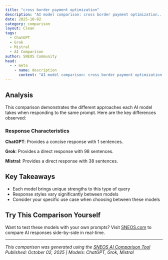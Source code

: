 ```yaml
---
title: "cross border payment optimization"
description: "AI model comparison: cross border payment optimization..."
date: 2025-10-02
category: comparison
layout: Clean
tags:
  - ChatGPT
  - Grok
  - Mistral
  - AI Comparison
author: SNEOS Community
head:
  - - meta
    - name: description
      content: "AI model comparison: cross border payment optimization..."
---
```


<ChatComparison
  title="cross border payment optimization"
  prompt="cross border payment optimization"
  :responses='{
    "ChatGPT": "Error calling OpenAI API.",
    "Grok": "Cross-border payment optimization refers to the process of enhancing the efficiency, speed, cost-effectiveness, and reliability of international money transfers. These payments often involve multiple intermediaries, currency conversions, regulatory compliance, and varying banking systems, which can lead to delays, high fees, and inefficiencies. Optimizing cross-border payments is crucial for businesses, financial institutions, and individuals engaged in global trade, remittances, or other international financial activities.\n\nHere are key aspects and strategies for cross-border payment optimization:\n\n---\n\n### Challenges in Cross-Border Payments\n1. **High Costs**: Fees for currency conversion, intermediary banks, and transaction processing can be expensive.\n2. **Slow Processing Times**: Transfers can take several days due to multiple intermediaries and manual processes.\n3. **Lack of Transparency**: Hidden fees and unclear exchange rates make it hard to predict the final amount received.\n4. **Regulatory Compliance**: Different countries have varying rules on anti-money laundering (AML), know your customer (KYC), and foreign exchange controls.\n5. **Currency Volatility**: Fluctuating exchange rates can impact the value of the transfer.\n6. **Fragmented Systems**: Disparate banking and payment systems across countries create inefficiencies.\n7. **Security Risks**: Cross-border payments are vulnerable to fraud, cyberattacks, and data breaches.\n\n---\n\n### Strategies for Cross-Border Payment Optimization\n1. **Leverage Technology and FinTech Solutions**:\n   - Use blockchain and distributed ledger technology (DLT) for faster and more secure transactions (e.g., RippleNet, SWIFT gpi).\n   - FinTech platforms like TransferWise (now Wise), Payoneer, or PayPal offer competitive exchange rates and lower fees compared to traditional banks.\n   - Implement automated payment processing systems to reduce manual errors and delays.\n\n2. **Choose the Right Payment Network**:\n   - Utilize modern payment infrastructures like SWIFT gpi (Global Payments Innovation), which enhances speed, transparency, and tracking for cross-border payments.\n   - Explore regional payment systems (e.g., SEPA in Europe) for faster and cheaper transactions within specific zones.\n   - Partner with correspondent banks that have strong networks in target regions to minimize intermediary fees.\n\n3. **Optimize Currency Conversion**:\n   - Use real-time exchange rate tools to lock in favorable rates and avoid losses due to volatility.\n   - Consider multi-currency accounts to hold funds in different currencies and reduce conversion costs.\n   - Hedge against currency risk using financial instruments like forward contracts or options if dealing with large or frequent transactions.\n\n4. **Enhance Transparency**:\n   - Provide end-to-end visibility of fees, exchange rates, and estimated delivery times to customers or partners.\n   - Use payment platforms that offer transaction tracking and status updates in real-time.\n\n5. **Streamline Compliance and Risk Management**:\n   - Automate AML and KYC processes using AI and machine learning to reduce manual checks and ensure compliance with local regulations.\n   - Partner with payment providers that have expertise in navigating international regulatory landscapes.\n   - Implement robust fraud detection systems to minimize security risks.\n\n6. **Batch Payments for Efficiency**:\n   - Consolidate multiple small payments into a single batch to reduce transaction fees and processing time.\n   - Schedule payments strategically to align with favorable exchange rates or lower banking traffic periods.\n\n7. **Use Local Payment Methods**:\n   - Pay recipients through local payment systems or bank transfers in their domestic currency to avoid cross-border fees.\n   - Partner with payment providers that support local wallets, mobile money, or other popular payment methods in the recipient\u2019s country.\n\n8. **Negotiate with Banks and Providers**:\n   - For businesses with high transaction volumes, negotiate bulk pricing or lower fees with banks or payment service providers.\n   - Compare offerings from multiple providers to find the best rates and services.\n\n9. **Adopt Centralized Treasury Management**:\n   - Centralize cross-border payment operations to gain better control over cash flow, reduce redundant processes, and optimize liquidity.\n   - Use treasury management software to forecast and plan international payments effectively.\n\n10. **Explore Central Bank Digital Currencies (CBDCs)**:\n    - Some countries are piloting CBDCs, which could potentially simplify and accelerate cross-border payments by reducing reliance on intermediaries.\n\n---\n\n### Emerging Trends in Cross-Border Payment Optimization\n1. **Blockchain and Cryptocurrency**:\n   - Blockchain-based solutions like RippleNet or Ethereum-based stablecoins (e.g., USDC) can facilitate near-instant cross-border transactions with lower fees.\n   - Cryptocurrencies can bypass traditional banking systems, though regulatory uncertainty remains a challenge.\n\n2. **SWIFT gpi and ISO 20022**:\n   - SWIFT gpi improves the speed and transparency of payments, with over 70% of SWIFT payments now processed within 24 hours.\n   - Adoption of ISO 20022, a global messaging standard, enables richer data exchange and better interoperability between payment systems.\n\n3. **Real-Time Payments (RTP)**:\n   - The rise of real-time payment systems across countries (e.g., UPI in India, Faster Payments in the UK) is paving the way for instant cross-border transfers through interconnected networks.\n\n4. **APIs and Open Banking**:\n   - APIs allow seamless integration between banks, FinTechs, and businesses, enabling faster and more efficient payment processing.\n   - Open banking frameworks can provide access to better rates and services by connecting to multiple providers.\n\n5. **Artificial Intelligence (AI) and Machine Learning (ML)**:\n   - AI can predict optimal payment routes, timing, and currency conversion strategies.\n   - ML can enhance fraud detection and compliance checks, reducing delays.\n\n---\n\n### Benefits of Cross-Border Payment Optimization\n- **Cost Savings**: Reduced fees and better exchange rates lower the overall cost of international transfers.\n- **Faster Transactions**: Streamlined processes and modern technology cut down processing times significantly.\n- **Improved Customer Experience**: Transparency and reliability build trust with clients and partners.\n- **Scalability**: Optimized systems can handle growing transaction volumes as businesses expand globally.\n- **Risk Mitigation**: Better compliance and security measures reduce the risk of fraud and regulatory penalties.\n\n---\n\n### Tools and Platforms for Optimization\n1. **Payment Providers**: Wise, Payoneer, Stripe, PayPal, Revolut.\n2. **Blockchain Networks**: RippleNet, Stellar Lumens.\n3. **Banking Solutions**: SWIFT gpi, SEPA, ACH (Automated Clearing House).\n4. **Treasury Software**: Kyriba, SAP Treasury, GTreasury.\n5. **Currency Management Tools**: OFX, XE.com, Kantox.\n\n---\n\n### Best Practices for Businesses\n- **Analyze Needs**: Assess the volume, frequency, and destinations of cross-border payments to choose the right solution.\n- **Diversify Providers**: Avoid dependency on a single provider; use multiple channels to minimize risk and cost.\n- **Educate Teams**: Train staff on currency risks, compliance requirements, and the use of payment technologies.\n- **Monitor Performance**: Regularly evaluate the efficiency of payment processes and switch providers or strategies if needed.\n- **Stay Updated**: Keep abreast of regulatory changes, technological advancements, and new payment systems in target markets.\n\n---\n\nBy adopting these strategies, businesses and individuals can significantly improve the efficiency of cross-border payments, reduce costs, and ensure a seamless experience in global financial transactions. If you have a specific use case or industry in mind (e.g., e-commerce, remittances, corporate payments), I can tailor the advice further. Let me know!",
    "Mistral": "Cross-border payment optimization is crucial for businesses engaged in international trade, e-commerce, and global financial transactions. Here are several strategies to optimize cross-border payments:\n\n### 1. **Choose the Right Payment Methods**\n   - **Bank Transfers:** Traditional but can be slow and costly.\n   - **Digital Wallets:** Faster and often cheaper, popular options include PayPal, Alipay, and WeChat Pay.\n   - **Cryptocurrencies:** Offer speed and lower fees but come with regulatory and volatility risks.\n   - **Fintech Solutions:** Companies like Stripe, TransferWise (now Wise), and Revolut offer competitive rates and faster processing times.\n\n### 2. **Currency Management**\n   - **Hedging:** Use financial instruments like forward contracts, options, and swaps to protect against currency fluctuations.\n   - **Multi-Currency Accounts:** Maintain accounts in multiple currencies to reduce the need for frequent conversions.\n   - **Currency Exchange Services:** Use platforms that offer competitive exchange rates and low fees.\n\n### 3. **Regulatory Compliance**\n   - **KYC/AML:** Ensure compliance with Know Your Customer (KYC) and Anti-Money Laundering (AML) regulations.\n   - **Local Regulations:** Be aware of and comply with local financial regulations in the countries you operate in.\n\n### 4. **Technology Integration**\n   - **API Integration:** Use APIs to integrate payment gateways and financial services seamlessly into your business processes.\n   - **Automation:** Automate payment processes to reduce manual errors and improve efficiency.\n\n### 5. **Cost Management**\n   - **Transaction Fees:** Compare fees across different payment providers to find the most cost-effective solution.\n   - **Hidden Costs:** Be aware of hidden costs such as currency conversion fees, intermediary bank fees, and receiving fees.\n   - **Volume Discounts:** Negotiate better rates with payment providers based on transaction volume.\n\n### 6. **Risk Management**\n   - **Fraud Detection:** Implement robust fraud detection and prevention mechanisms.\n   - **Credit Risk:** Assess and manage credit risk associated with international transactions.\n   - **Operational Risk:** Ensure reliable and secure payment systems to minimize operational risks.\n\n### 7. **Customer Experience**\n   - **Local Payment Options:** Offer local payment methods preferred by customers in different regions.\n   - **Transparency:** Provide clear and transparent information about fees, exchange rates, and processing times.\n   - **Support:** Offer multilingual customer support to assist with payment-related queries.\n\n### 8. **Data Analytics**\n   - **Transaction Monitoring:** Use data analytics to monitor and analyze payment transactions for optimization opportunities.\n   - **Performance Metrics:** Track key performance indicators (KPIs) such as transaction success rates, processing times, and customer satisfaction.\n\n### 9. **Partnerships and Alliances**\n   - **Financial Institutions:** Partner with reputable financial institutions for reliable and secure payment services.\n   - **Payment Providers:** Collaborate with payment providers that offer comprehensive cross-border payment solutions.\n\n### 10. **Continuous Improvement**\n   - **Feedback Loop:** Regularly gather feedback from customers and stakeholders to identify areas for improvement.\n   - **Market Trends:** Stay updated with the latest trends and innovations in cross-border payments to adapt and optimize continuously.\n\nBy implementing these strategies, businesses can significantly enhance the efficiency, cost-effectiveness, and reliability of their cross-border payment processes."
  }'
  published-date="10:57"
/>

## Analysis

This comparison demonstrates the different approaches each AI model takes when responding to the same prompt. Here are the key differences observed:

### Response Characteristics

**ChatGPT**: Provides a concise response with 1 sentences. 

**Grok**: Provides a direct response with 98 sentences. 

**Mistral**: Provides a direct response with 38 sentences. 

## Key Takeaways

- Each model brings unique strengths to this type of query
- Response styles vary significantly between models
- Consider your specific use case when choosing between these models

## Try This Comparison Yourself

Want to test these models with your own prompts? Visit [SNEOS.com](https://sneos.com) to compare AI responses side-by-side in real-time.

---

*This comparison was generated using the [SNEOS AI Comparison Tool](https://sneos.com)*
*Published: October 02, 2025 | Models: ChatGPT, Grok, Mistral*
